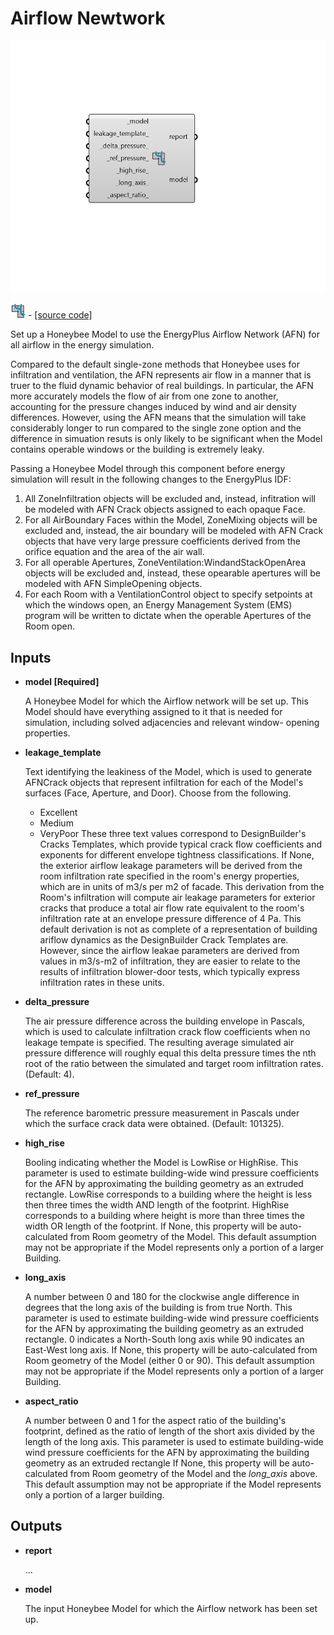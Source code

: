 # Airflow Newtwork

![](../../.gitbook/assets/Airflow_Newtwork.png)

![](../../.gitbook/assets/Airflow_Newtwork%20%281%29.png) - [\[source code\]](https://github.com/ladybug-tools/honeybee-grasshopper-energy/blob/master/honeybee_grasshopper_energy/src//HB%20Airflow%20Newtwork.py)

Set up a Honeybee Model to use the EnergyPlus Airflow Network \(AFN\) for all airflow in the energy simulation.

Compared to the default single-zone methods that Honeybee uses for infiltration and ventilation, the AFN represents air flow in a manner that is truer to the fluid dynamic behavior of real buildings. In particular, the AFN more accurately models the flow of air from one zone to another, accounting for the pressure changes induced by wind and air density differences. However, using the AFN means that the simulation will take considerably longer to run compared to the single zone option and the difference in simuation resuts is only likely to be significant when the Model contains operable windows or the building is extremely leaky.

Passing a Honeybee Model through this component before energy simulation will result in the following changes to the EnergyPlus IDF:

1. All ZoneInfiltration objects will be excluded and, instead, infitration will be modeled with AFN Crack objects assigned to each opaque Face.
2. For all AirBoundary Faces within the Model, ZoneMixing objects will be excluded and, instead, the air boundary will be modeled with AFN Crack objects that have very large pressure coefficients derived from the orifice equation and the area of the air wall.
3. For all operable Apertures, ZoneVentilation:WindandStackOpenArea objects will be excluded and, instead, these opearable apertures will be modeled with AFN SimpleOpening objects.
4. For each Room with a VentilationControl object to specify setpoints at which the windows open, an Energy Management System \(EMS\) program will be written to dictate when the operable Apertures of the Room open.

## Inputs

* **model \[Required\]**

  A Honeybee Model for which the Airflow network will be set up. This Model should have everything assigned to it that is needed for simulation, including solved adjacencies and relevant window- opening properties. 

* **leakage\_template**

  Text identifying the leakiness of the Model, which is used to generate AFNCrack objects that represent infiltration for each of the Model's surfaces \(Face, Aperture, and Door\). Choose from the following.

  * Excellent
  * Medium
  * VeryPoor These three text values correspond to DesignBuilder's Cracks Templates, which provide typical crack flow coefficients and exponents for different envelope tightness classifications. If None, the exterior airflow leakage parameters will be derived from the room infiltration rate specified in the room's energy properties, which are in units of m3/s per m2 of facade. This derivation from the Room's infiltration will compute air leakage parameters for exterior cracks that produce a total air flow rate equivalent to the room's infiltration rate at an envelope pressure difference of 4 Pa. This default derivation is not as complete of a representation of building ariflow dynamics as the DesignBuilder Crack Templates are. However, since the airflow leakae parameters are derived from values in m3/s-m2 of infiltration, they are easier to relate to the results of infiltration blower-door tests, which typically express infiltration rates in these units.

* **delta\_pressure**

  The air pressure difference across the building envelope in Pascals, which is used to calculate infiltration crack flow coefficients when no leakage tempate is specified. The resulting average simulated air pressure difference will roughly equal this delta pressure times the nth root of the ratio between the simulated and target room infiltration rates. \(Default: 4\). 

* **ref\_pressure**

  The reference barometric pressure measurement in Pascals under which the surface crack data were obtained. \(Default: 101325\). 

* **high\_rise**

  Booling indicating whether the Model is LowRise or HighRise. This parameter is used to estimate building-wide wind pressure coefficients for the AFN by approximating the building geometry as an extruded rectangle. LowRise corresponds to a building where the height is less then three times the width AND length of the footprint. HighRise corresponds to a building where height is more than three times the width OR length of the footprint. If None, this property will be auto-calculated from Room geometry of the Model. This default assumption may not be appropriate if the Model represents only a portion of a larger Building. 

* **long\_axis**

  A number between 0 and 180 for the clockwise angle difference in degrees that the long axis of the building is from true North. This parameter is used to estimate building-wide wind pressure coefficients for the AFN by approximating the building geometry as an extruded rectangle. 0 indicates a North-South long axis while 90 indicates an East-West long axis. If None, this property will be auto-calculated from Room geometry of the Model \(either 0 or 90\). This default assumption may not be appropriate if the Model represents only a portion of a larger Building. 

* **aspect\_ratio**

  A number between 0 and 1 for the aspect ratio of the building's footprint, defined as the ratio of length of the short axis divided by the length of the long axis. This parameter is used to estimate building-wide wind pressure coefficients for the AFN by approximating the building geometry as an extruded rectangle If None, this property will be auto-calculated from Room geometry of the Model and the _long\_axis_ above. This default assumption may not be appropriate if the Model represents only a portion of a larger building. 

## Outputs

* **report**

  ... 

* **model**

  The input Honeybee Model for which the Airflow network has been set up. 

